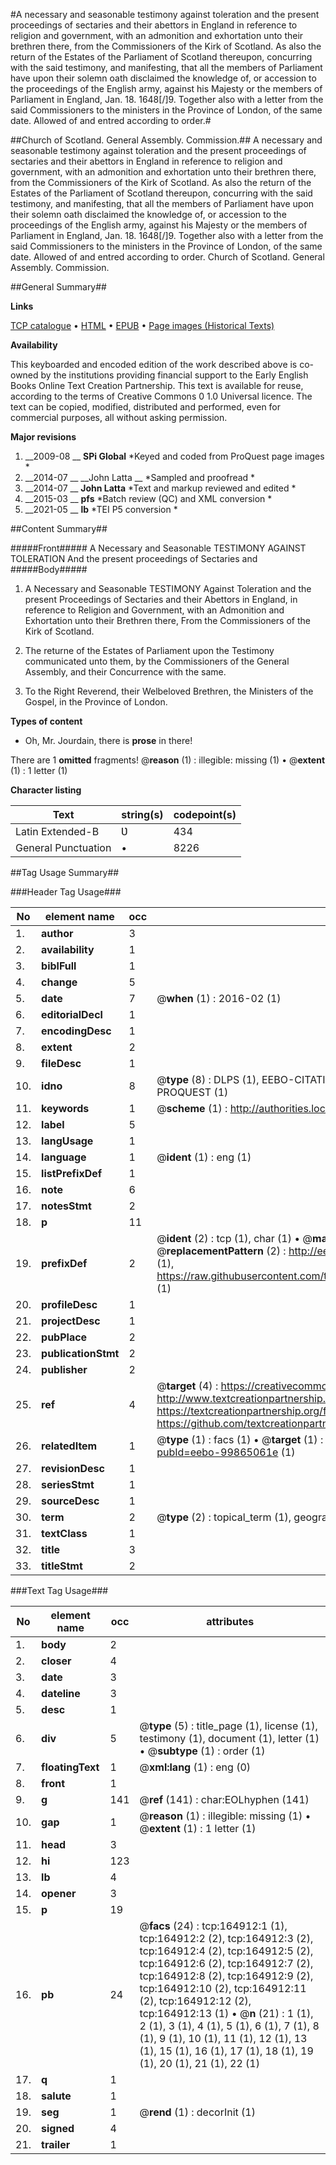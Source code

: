 #A necessary and seasonable testimony against toleration and the present proceedings of sectaries and their abettors in England in reference to religion and government, with an admonition and exhortation unto their brethren there, from the Commissioners of the Kirk of Scotland. As also the return of the Estates of the Parliament of Scotland thereupon, concurring with the said testimony, and manifesting, that all the members of Parliament have upon their solemn oath disclaimed the knowledge of, or accession to the proceedings of the English army, against his Majesty or the members of Parliament in England, Jan. 18. 1648[/]9. Together also with a letter from the said Commissioners to the ministers in the Province of London, of the same date. Allowed of and entred according to order.#

##Church of Scotland. General Assembly. Commission.##
A necessary and seasonable testimony against toleration and the present proceedings of sectaries and their abettors in England in reference to religion and government, with an admonition and exhortation unto their brethren there, from the Commissioners of the Kirk of Scotland. As also the return of the Estates of the Parliament of Scotland thereupon, concurring with the said testimony, and manifesting, that all the members of Parliament have upon their solemn oath disclaimed the knowledge of, or accession to the proceedings of the English army, against his Majesty or the members of Parliament in England, Jan. 18. 1648[/]9. Together also with a letter from the said Commissioners to the ministers in the Province of London, of the same date. Allowed of and entred according to order.
Church of Scotland. General Assembly. Commission.

##General Summary##

**Links**

[TCP catalogue](http://www.ota.ox.ac.uk/tcp/)  • 
[HTML](http://tei.it.ox.ac.uk/tcp/Texts-HTML/free/A89/A89867.html)  • 
[EPUB](http://tei.it.ox.ac.uk/tcp/Texts-EPUB/free/A89/A89867.epub) • 
[Page images (Historical Texts)](https://historicaltexts.jisc.ac.uk/eebo-99865061e)

**Availability**

This keyboarded and encoded edition of the work described above is co-owned by the
    institutions providing financial support to the Early English Books Online Text Creation
    Partnership. This text is available for reuse, according to the terms of  Creative Commons 0 1.0 Universal
    licence. The text can be copied, modified, distributed and performed, even for commercial
    purposes, all without asking permission.

**Major revisions**

1. __2009-08 __ __SPi Global__ *Keyed and coded from ProQuest page images *
1. __2014-07 __ __John Latta __ *Sampled and proofread *
1. __2014-07 __ __John Latta__ *Text and markup reviewed and edited *
1. __2015-03 __ __pfs__ *Batch review (QC) and XML conversion *
1. __2021-05 __ __lb__ *TEI P5 conversion *

##Content Summary##

#####Front#####
A Necessary and Seasonable TESTIMONY AGAINST TOLERATION And the present proceedings of Sectaries and
#####Body#####

1. A Necessary and Seasonable TESTIMONY Against Toleration and the present Proceedings of Sectaries and their Abettors in England, in reference to Religion and Government, with an Admonition and Exhortation unto their Brethren there, From the Commissioners of the Kirk of Scotland.

1. The returne of the Estates of Parliament upon the Testimony communicated unto them, by the Commissioners of the General Assembly, and their Concurrence with the same.

1. To the Right Reverend, their Welbeloved Brethren, the Ministers of the Gospel, in the Province of London.

**Types of content**

  * Oh, Mr. Jourdain, there is **prose** in there!

There are 1 **omitted** fragments! 
 @__reason__ (1) : illegible: missing (1)  •  @__extent__ (1) : 1 letter (1)

**Character listing**


|Text|string(s)|codepoint(s)|
|---|---|---|
|Latin Extended-B|Ʋ|434|
|General Punctuation|•|8226|

##Tag Usage Summary##

###Header Tag Usage###

|No|element name|occ|attributes|
|---|---|---|---|
|1.|__author__|3||
|2.|__availability__|1||
|3.|__biblFull__|1||
|4.|__change__|5||
|5.|__date__|7| @__when__ (1) : 2016-02 (1)|
|6.|__editorialDecl__|1||
|7.|__encodingDesc__|1||
|8.|__extent__|2||
|9.|__fileDesc__|1||
|10.|__idno__|8| @__type__ (8) : DLPS (1), EEBO-CITATION (1), VID (1), EEBO-PROQUEST (1), STC (3), PROQUEST (1)|
|11.|__keywords__|1| @__scheme__ (1) : http://authorities.loc.gov/ (1)|
|12.|__label__|5||
|13.|__langUsage__|1||
|14.|__language__|1| @__ident__ (1) : eng (1)|
|15.|__listPrefixDef__|1||
|16.|__note__|6||
|17.|__notesStmt__|2||
|18.|__p__|11||
|19.|__prefixDef__|2| @__ident__ (2) : tcp (1), char (1)  •  @__matchPattern__ (2) : ([0-9\-]+):([0-9IVX]+) (1), (.+) (1)  •  @__replacementPattern__ (2) : http://eebo.chadwyck.com/downloadtiff?vid=$1&page=$2 (1), https://raw.githubusercontent.com/textcreationpartnership/Texts/master/tcpchars.xml#$1 (1)|
|20.|__profileDesc__|1||
|21.|__projectDesc__|1||
|22.|__pubPlace__|2||
|23.|__publicationStmt__|2||
|24.|__publisher__|2||
|25.|__ref__|4| @__target__ (4) : https://creativecommons.org/publicdomain/zero/1.0/ (1), http://www.textcreationpartnership.org/docs/. (1), https://textcreationpartnership.org/faq/#faq05 (1), https://github.com/textcreationpartnership (1)|
|26.|__relatedItem__|1| @__type__ (1) : facs (1)  •  @__target__ (1) : https://data.historicaltexts.jisc.ac.uk/view?pubId=eebo-99865061e (1)|
|27.|__revisionDesc__|1||
|28.|__seriesStmt__|1||
|29.|__sourceDesc__|1||
|30.|__term__|2| @__type__ (2) : topical_term (1), geographic_name (1)|
|31.|__textClass__|1||
|32.|__title__|3||
|33.|__titleStmt__|2||


###Text Tag Usage###

|No|element name|occ|attributes|
|---|---|---|---|
|1.|__body__|2||
|2.|__closer__|4||
|3.|__date__|3||
|4.|__dateline__|3||
|5.|__desc__|1||
|6.|__div__|5| @__type__ (5) : title_page (1), license (1), testimony (1), document (1), letter (1)  •  @__subtype__ (1) : order (1)|
|7.|__floatingText__|1| @__xml:lang__ (1) : eng (0)|
|8.|__front__|1||
|9.|__g__|141| @__ref__ (141) : char:EOLhyphen (141)|
|10.|__gap__|1| @__reason__ (1) : illegible: missing (1)  •  @__extent__ (1) : 1 letter (1)|
|11.|__head__|3||
|12.|__hi__|123||
|13.|__lb__|4||
|14.|__opener__|3||
|15.|__p__|19||
|16.|__pb__|24| @__facs__ (24) : tcp:164912:1 (1), tcp:164912:2 (2), tcp:164912:3 (2), tcp:164912:4 (2), tcp:164912:5 (2), tcp:164912:6 (2), tcp:164912:7 (2), tcp:164912:8 (2), tcp:164912:9 (2), tcp:164912:10 (2), tcp:164912:11 (2), tcp:164912:12 (2), tcp:164912:13 (1)  •  @__n__ (21) : 1 (1), 2 (1), 3 (1), 4 (1), 5 (1), 6 (1), 7 (1), 8 (1), 9 (1), 10 (1), 11 (1), 12 (1), 13 (1), 15 (1), 16 (1), 17 (1), 18 (1), 19 (1), 20 (1), 21 (1), 22 (1)|
|17.|__q__|1||
|18.|__salute__|1||
|19.|__seg__|1| @__rend__ (1) : decorInit (1)|
|20.|__signed__|4||
|21.|__trailer__|1||
